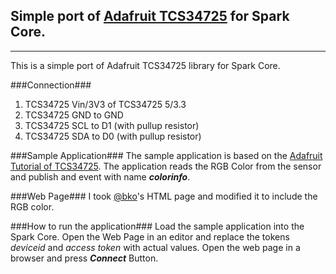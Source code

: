 Simple port of [Adafruit TCS34725][1] for Spark Core.
------------------------------------------------
----------
This is a simple port of Adafruit TCS34725 library for Spark Core.

###Connection###
 1. TCS34725 Vin/3V3 of TCS34725 5/3.3
 2. TCS34725 GND to GND 
 3. TCS34725 SCL to D1 (with pullup resistor)
 4. TCS34725 SDA to D0 (with pullup resistor)

###Sample Application###
The sample application is based on the [Adafruit Tutorial of TCS34725][2]. The application reads the RGB Color from the sensor and publish and event with name ***colorinfo***.

###Web Page###
I took [@bko][3]'s HTML page and modified it to include the RGB color.

###How to run the application###
Load the sample application into the Spark Core. Open the Web Page in an editor and replace the tokens *deviceid* and *access token* with actual values. Open the web page in a browser and press ***Connect*** Button.


  [1]: http://www.adafruit.com/products/1334
  [2]: https://learn.adafruit.com/adafruit-color-sensors/overview
  [3]: https://community.spark.io/t/tutorial-getting-started-with-spark-publish/3422